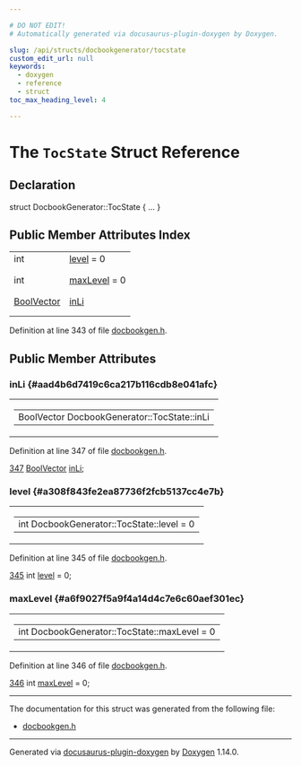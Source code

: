 ```yaml
---

# DO NOT EDIT!
# Automatically generated via docusaurus-plugin-doxygen by Doxygen.

slug: /api/structs/docbookgenerator/tocstate
custom_edit_url: null
keywords:
  - doxygen
  - reference
  - struct
toc_max_heading_level: 4

---
```


<div class="doxyPage">

# The `TocState` Struct Reference



## Declaration

<div class="doxyDeclaration">
struct DocbookGenerator::TocState { ... }
</div>

## Public Member Attributes Index

<table class="doxyMembersIndex">

<tr class="doxyMemberIndexItem">
<td class="doxyMemberIndexItemType" align="left" valign="top">int</td>
<td class="doxyMemberIndexItemName" align="left" valign="top"><a href="#a308f843fe2ea87736f2fcb5137cc4e7b">level</a> = 0</td>
</tr>
<tr class="doxyMemberIndexDescription">
<td class="doxyMemberIndexDescriptionLeft"></td>
<td class="doxyMemberIndexDescriptionRight">
</td>
</tr>
<tr class="doxyMemberIndexSeparator">
<td class="doxyMemberIndexSeparator" colspan="2"></td>
</tr>

<tr class="doxyMemberIndexItem">
<td class="doxyMemberIndexItemType" align="left" valign="top">int</td>
<td class="doxyMemberIndexItemName" align="left" valign="top"><a href="#a6f9027f5a9f4a14d4c7e6c60aef301ec">maxLevel</a> = 0</td>
</tr>
<tr class="doxyMemberIndexDescription">
<td class="doxyMemberIndexDescriptionLeft"></td>
<td class="doxyMemberIndexDescriptionRight">
</td>
</tr>
<tr class="doxyMemberIndexSeparator">
<td class="doxyMemberIndexSeparator" colspan="2"></td>
</tr>

<tr class="doxyMemberIndexItem">
<td class="doxyMemberIndexItemType" align="left" valign="top"><a href="/web-doxygen/docs/api/files/src/containers-h/#af473e8b17774fe44ba6746b9e7bff90a">BoolVector</a></td>
<td class="doxyMemberIndexItemName" align="left" valign="top"><a href="#aad4b6d7419c6ca217b116cdb8e041afc">inLi</a></td>
</tr>
<tr class="doxyMemberIndexDescription">
<td class="doxyMemberIndexDescriptionLeft"></td>
<td class="doxyMemberIndexDescriptionRight">
</td>
</tr>
<tr class="doxyMemberIndexSeparator">
<td class="doxyMemberIndexSeparator" colspan="2"></td>
</tr>

</table>


Definition at line 343 of file <a href="/web-doxygen/docs/api/files/src/docbookgen-h">docbookgen.h</a>.

<div class="doxySectionDef">

## Public Member Attributes

### inLi {#aad4b6d7419c6ca217b116cdb8e041afc}

<div class="doxyMemberItem">
<div class="doxyMemberProto">
<table class="doxyMemberLabels">
<tr class="doxyMemberLabels">
<td class="doxyMemberLabelsLeft">
<table class="doxyMemberName">
<tr>
<td class="doxyMemberName">BoolVector DocbookGenerator::TocState::inLi</td>
</tr>
</table>
</td>
</tr>
</table>
</div>
<div class="doxyMemberDoc">



Definition at line 347 of file <a href="/web-doxygen/docs/api/files/src/docbookgen-h">docbookgen.h</a>.

<div class="doxyProgramListing">

<div class="doxyCodeLine"><span class="doxyLineNumber"><a href="#aad4b6d7419c6ca217b116cdb8e041afc">347</a></span><span class="doxyLineContent"><span class="doxyHighlight">      <a href="/web-doxygen/docs/api/files/src/containers-h/#af473e8b17774fe44ba6746b9e7bff90a">BoolVector</a> <a href="#aad4b6d7419c6ca217b116cdb8e041afc">inLi</a>;</span></span></div>

</div>

</div>
</div>

### level {#a308f843fe2ea87736f2fcb5137cc4e7b}

<div class="doxyMemberItem">
<div class="doxyMemberProto">
<table class="doxyMemberLabels">
<tr class="doxyMemberLabels">
<td class="doxyMemberLabelsLeft">
<table class="doxyMemberName">
<tr>
<td class="doxyMemberName">int DocbookGenerator::TocState::level = 0</td>
</tr>
</table>
</td>
</tr>
</table>
</div>
<div class="doxyMemberDoc">



Definition at line 345 of file <a href="/web-doxygen/docs/api/files/src/docbookgen-h">docbookgen.h</a>.

<div class="doxyProgramListing">

<div class="doxyCodeLine"><span class="doxyLineNumber"><a href="#a308f843fe2ea87736f2fcb5137cc4e7b">345</a></span><span class="doxyLineContent"><span class="doxyHighlight">      </span><span class="doxyHighlightKeywordType">int</span><span class="doxyHighlight"> <a href="#a308f843fe2ea87736f2fcb5137cc4e7b">level</a> = 0;</span></span></div>

</div>

</div>
</div>

### maxLevel {#a6f9027f5a9f4a14d4c7e6c60aef301ec}

<div class="doxyMemberItem">
<div class="doxyMemberProto">
<table class="doxyMemberLabels">
<tr class="doxyMemberLabels">
<td class="doxyMemberLabelsLeft">
<table class="doxyMemberName">
<tr>
<td class="doxyMemberName">int DocbookGenerator::TocState::maxLevel = 0</td>
</tr>
</table>
</td>
</tr>
</table>
</div>
<div class="doxyMemberDoc">



Definition at line 346 of file <a href="/web-doxygen/docs/api/files/src/docbookgen-h">docbookgen.h</a>.

<div class="doxyProgramListing">

<div class="doxyCodeLine"><span class="doxyLineNumber"><a href="#a6f9027f5a9f4a14d4c7e6c60aef301ec">346</a></span><span class="doxyLineContent"><span class="doxyHighlight">      </span><span class="doxyHighlightKeywordType">int</span><span class="doxyHighlight"> <a href="#a6f9027f5a9f4a14d4c7e6c60aef301ec">maxLevel</a> = 0;</span></span></div>

</div>

</div>
</div>

</div>

<hr/>

The documentation for this struct was generated from the following file:

<ul>
<li><a href="/web-doxygen/docs/api/files/src/docbookgen-h">docbookgen.h</a></li>
</ul>

<hr/>

<p class="doxyGeneratedBy">Generated via <a href="https://github.com/xpack/docusaurus-plugin-doxygen">docusaurus-plugin-doxygen</a> by <a href="https://www.doxygen.nl">Doxygen</a> 1.14.0.</p>

</div>
